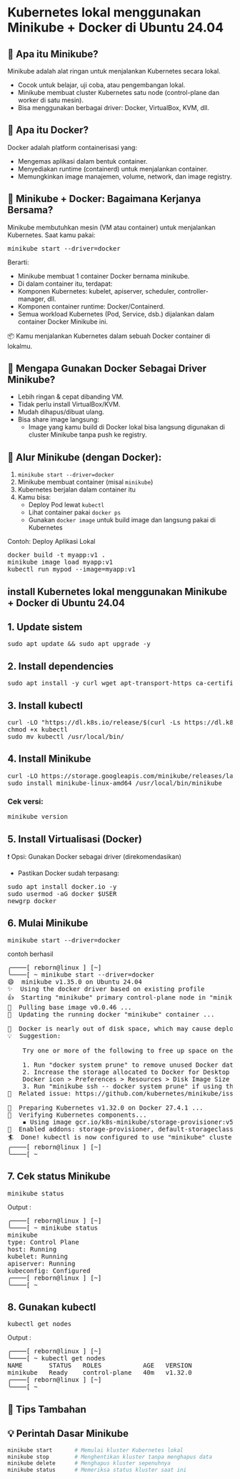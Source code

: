#  Kubernetes lokal menggunakan Minikube + Docker di Ubuntu 24.04

## 🧩 Apa itu Minikube?
Minikube adalah alat ringan untuk menjalankan Kubernetes secara lokal.
- Cocok untuk belajar, uji coba, atau pengembangan lokal.
- Minikube membuat cluster Kubernetes satu node (control-plane dan worker di satu mesin).
- Bisa menggunakan berbagai driver: Docker, VirtualBox, KVM, dll.

## 🐳 Apa itu Docker?
Docker adalah platform containerisasi yang:
- Mengemas aplikasi dalam bentuk container.
- Menyediakan runtime (containerd) untuk menjalankan container.
- Memungkinkan image manajemen, volume, network, dan image registry.

## 🔗 Minikube + Docker: Bagaimana Kerjanya Bersama?
Minikube membutuhkan mesin (VM atau container) untuk menjalankan Kubernetes. Saat kamu pakai:

<pre>minikube start --driver=docker</pre>

Berarti:

- Minikube membuat 1 container Docker bernama minikube.
- Di dalam container itu, terdapat:
- Komponen Kubernetes: kubelet, apiserver, scheduler, controller-manager, dll.
- Komponen container runtime: Docker/Containerd.
- Semua workload Kubernetes (Pod, Service, dsb.) dijalankan dalam container Docker Minikube ini.

📦 Kamu menjalankan Kubernetes dalam sebuah Docker container di lokalmu.

## 🧠 Mengapa Gunakan Docker Sebagai Driver Minikube?
- Lebih ringan & cepat dibanding VM.
- Tidak perlu install VirtualBox/KVM.
- Mudah dihapus/dibuat ulang.
- Bisa share image langsung:
  - Image yang kamu build di Docker lokal bisa langsung digunakan di cluster Minikube tanpa push ke registry.

## 🔄 Alur Minikube (dengan Docker):
1. `minikube start --driver=docker`
2. Minikube membuat container (misal `minikube`)
3. Kubernetes berjalan dalam container itu
4. Kamu bisa:
   - Deploy Pod lewat `kubectl`
   - Lihat container pakai `docker ps`
   - Gunakan `docker image` untuk build image dan langsung pakai di Kubernetes
  
Contoh: Deploy Aplikasi Lokal
<pre>
docker build -t myapp:v1 .
minikube image load myapp:v1
kubectl run mypod --image=myapp:v1
</pre>












##  install Kubernetes lokal menggunakan Minikube + Docker di Ubuntu 24.04
## 1. Update sistem
<pre>sudo apt update && sudo apt upgrade -y </pre>

## 2. Install dependencies
<pre>sudo apt install -y curl wget apt-transport-https ca-certificates gnupg </pre>

## 3. Install kubectl
<pre>curl -LO "https://dl.k8s.io/release/$(curl -Ls https://dl.k8s.io/release/stable.txt)/bin/linux/amd64/kubectl"
chmod +x kubectl
sudo mv kubectl /usr/local/bin/ </pre>

## 4. Install Minikube
<pre>
curl -LO https://storage.googleapis.com/minikube/releases/latest/minikube-linux-amd64
sudo install minikube-linux-amd64 /usr/local/bin/minikube
</pre>

### Cek versi:
<pre>minikube version</pre>

## 5. Install Virtualisasi (Docker)
❗ Opsi: Gunakan Docker sebagai driver (direkomendasikan)
- Pastikan Docker sudah terpasang:
<pre>
sudo apt install docker.io -y
sudo usermod -aG docker $USER
newgrp docker
</pre>

## 6. Mulai Minikube
<pre>
minikube start --driver=docker
</pre>
contoh berhasil
<pre>
╭────[ reborn@linux ] [~] 
╰────[ ~ minikube start --driver=docker
😄  minikube v1.35.0 on Ubuntu 24.04
✨  Using the docker driver based on existing profile
👍  Starting "minikube" primary control-plane node in "minikube" cluster
🚜  Pulling base image v0.0.46 ...
🏃  Updating the running docker "minikube" container ...

🧯  Docker is nearly out of disk space, which may cause deployments to fail! (87% of capacity). You can pass '--force' to skip this check.
💡  Suggestion: 

    Try one or more of the following to free up space on the device:
    
    1. Run "docker system prune" to remove unused Docker data (optionally with "-a")
    2. Increase the storage allocated to Docker for Desktop by clicking on:
    Docker icon > Preferences > Resources > Disk Image Size
    3. Run "minikube ssh -- docker system prune" if using the Docker container runtime
🍿  Related issue: https://github.com/kubernetes/minikube/issues/9024

🐳  Preparing Kubernetes v1.32.0 on Docker 27.4.1 ...
🔎  Verifying Kubernetes components...
    ▪ Using image gcr.io/k8s-minikube/storage-provisioner:v5
🌟  Enabled addons: storage-provisioner, default-storageclass
🏄  Done! kubectl is now configured to use "minikube" cluster and "default" namespace by default
╭────[ reborn@linux ] [~] 
╰────[ ~ 
</pre>

## 7. Cek status Minikube
<pre>
minikube status
</pre>
Output :
<pre>
╭────[ reborn@linux ] [~] 
╰────[ ~ minikube status
minikube
type: Control Plane
host: Running
kubelet: Running
apiserver: Running
kubeconfig: Configured
╭────[ reborn@linux ] [~] 
╰────[ ~ 
</pre>

## 8. Gunakan kubectl
<pre>
kubectl get nodes
</pre>
Output :
<pre>
╭────[ reborn@linux ] [~] 
╰────[ ~ kubectl get nodes
NAME       STATUS   ROLES           AGE   VERSION
minikube   Ready    control-plane   40m   v1.32.0
╭────[ reborn@linux ] [~] 
╰────[ ~ 
</pre>

## 🔧 Tips Tambahan
## 💡 Perintah Dasar Minikube

```bash
minikube start       # Memulai kluster Kubernetes lokal
minikube stop        # Menghentikan kluster tanpa menghapus data
minikube delete      # Menghapus kluster sepenuhnya
minikube status      # Memeriksa status kluster saat ini
